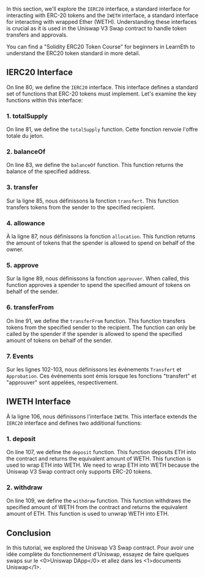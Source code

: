In this section, we'll explore the `IERC20` interface, a standard interface for interacting with ERC-20 tokens and the `IWETH` interface, a standard interface for interacting with wrapped Ether (WETH). Understanding these interfaces is crucial as it is used in the Uniswap V3 Swap contract to handle token transfers and approvals.

You can find a "Solidity ERC20 Token Course" for beginners in LearnEth to understand the ERC20 token standard in more detail.

## IERC20 Interface

On line 80, we define the `IERC20` interface. This interface defines a standard set of functions that ERC-20 tokens must implement. Let's examine the key functions within this interface:

### 1. totalSupply

On line 81, we define the `totalSupply` function. Cette fonction renvoie l'offre totale du jeton.

### 2. balanceOf

On line 83, we define the `balanceOf` function. This function returns the balance of the specified address.

### 3. transfer

Sur la ligne 85, nous définissons la fonction `transfert`. This function transfers tokens from the sender to the specified recipient.

### 4. allowance

À la ligne 87, nous définissons la fonction `allocation`. This function returns the amount of tokens that the spender is allowed to spend on behalf of the owner.

### 5. approve

Sur la ligne 89, nous définissons la fonction `approuver`. When called, this function approves a spender to spend the specified amount of tokens on behalf of the sender.

### 6. transferFrom

On line 91, we define the `transferFrom` function. This function transfers tokens from the specified sender to the recipient. The function can only be called by the spender if the spender is allowed to spend the specified amount of tokens on behalf of the sender.

### 7. Events

Sur les lignes 102-103, nous définissons les événements `Transfert` et `Approbation`. Ces événements sont émis lorsque les fonctions "transfert" et "approuver" sont appelées, respectivement.

## IWETH Interface

À la ligne 106, nous définissons l'interface `IWETH`. This interface extends the `IERC20` interface and defines two additional functions:

### 1. deposit

On line 107, we define the `deposit` function. This function deposits ETH into the contract and returns the equivalent amount of WETH. This function is used to wrap ETH into WETH.
We need to wrap ETH into WETH because the Uniswap V3 Swap contract only supports ERC-20 tokens.

### 2. withdraw

On line 109, we define the `withdraw` function. This function withdraws the specified amount of WETH from the contract and returns the equivalent amount of ETH. This function is used to unwrap WETH into ETH.

## Conclusion

In this tutorial, we explored the Uniswap V3 Swap contract.  Pour avoir une idée complète du fonctionnement d'Uniswap, essayez de faire quelques swaps sur le <0>Uniswap DApp</0> et allez dans les <1>documents Uniswap</1>.
